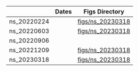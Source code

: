 |   |  Dates |  Figs Directory |
|---|---|---|
|  ns_20220224 |   | [figs/ns_20230318](ns_20220224) |
|  ns_20220603 |   | [figs/ns_20230318](ns_20220603) |
|  ns_20220906 |   |   |
|  ns_20221209 |   | [figs/ns_20230318](ns_20221209) |
|  ns_20230318 |   | [figs/ns_20230318](ns_20230318) |